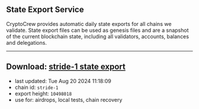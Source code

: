 ## State Export Service
CryptoCrew provides automatic daily state exports for all chains we validate. State export files can be used as genesis files and are a snapshot of the current blockchain state, including all validators, accounts, balances and delegations.

---
**Download: [stride-1 state export](https://dl-eu2.ccvalidators.com/SERVICE/stride/stride-1_export_10498018.json)**
---

- last updated: Tue Aug 20 2024 11:18:09
- chain id: `stride-1`
- export height: `10498018`
- use for: airdrops, local tests, chain recovery
